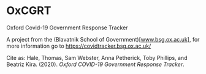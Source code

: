 # OxCGRT
Oxford Covid-19 Government Response Tracker

A project from the (Blavatnik School of Government)[www.bsg.ox.ac.uk], for more information go to https://covidtracker.bsg.ox.ac.uk/

Cite as: Hale, Thomas, Sam Webster, Anna Petherick, Toby Phillips, and Beatriz Kira. (2020). _Oxford COVID-19 Government Response Tracker_.
